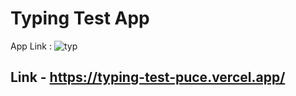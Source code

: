 # Typing Test App 

App Link : ![typ](https://github.com/sudh-202/typing_test/assets/87563365/fb94acb9-dd6c-4978-ba01-97ce9af1bc7a)



## Link - https://typing-test-puce.vercel.app/

